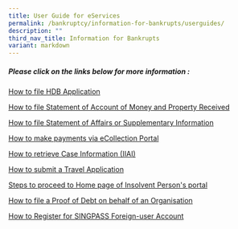 ```yaml
---
title: User Guide for eServices
permalink: /bankruptcy/information-for-bankrupts/userguides/
description: ""
third_nav_title: Information for Bankrupts
variant: markdown
---
```

##### **Please click on the links below for more information**&nbsp;:<br>


[How to file HDB Application ](/files/(180923)howtofilehdbapplication.pdf)<br>

[How to file Statement of Account of Money and Property Received](/files/(180923)howtofilestatementofaccountofmoneysandpropertyreceived.pdf)<br>

[How to file Statement of Affairs or Supplementary Information](/files/(180923)howtofilestatementofaffairsorsupplementaryinformation.pdf) <br>
  
[How to make payments via eCollection Portal](/files/(210923)howtomakepaymenstviaecollectionportal.pdf)<br>

[How to retrieve Case Information (IIAI)](/files/(180923)howtoretrievecaseinformation(iiai).pdf)<br>
     
[How to submit a Travel Application](/files/(210923)howtosubmitatravelapplication.pdf)<br>

[Steps to proceed to Home page of Insolvent Person's portal](/files/07122023StepstoproceedtoHomepageoInsolventPersonportal.pdf)

[How to file a Proof of Debt on behalf of an Organisation](/files/Forms/HowtofileaProofofDebtonbehalfofanOrganisation.pdf)

[How to Register for SINGPASS Foreign-user Account](/files/Forms/HowtoRegisterforSINGPASSForeign_userAccount.pdf)